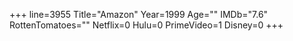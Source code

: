 +++
line=3955
Title="Amazon"
Year=1999
Age=""
IMDb="7.6"
RottenTomatoes=""
Netflix=0
Hulu=0
PrimeVideo=1
Disney=0
+++

